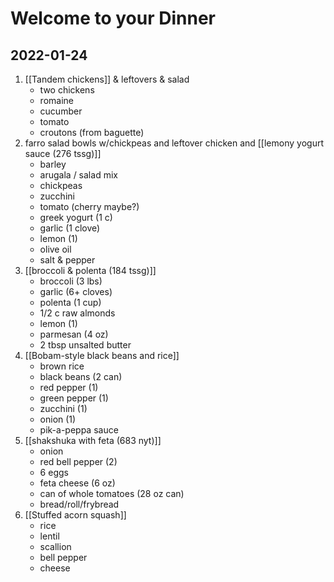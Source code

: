 # Welcome to your Dinner

## 2022-01-24
1. [[Tandem chickens]] & leftovers & salad
	- two chickens
	- romaine
	- cucumber
	- tomato
	- croutons (from baguette)
2. farro salad bowls w/chickpeas and leftover chicken and [[lemony yogurt sauce (276 tssg)]]
	- barley 
	- arugala / salad mix
	- chickpeas
	- zucchini
	- tomato (cherry maybe?)
	- greek yogurt (1 c)
	- garlic (1 clove)
	- lemon (1)
	- olive oil
	- salt & pepper
3. [[broccoli & polenta (184 tssg)]]
	- broccoli (3 lbs)
	- garlic (6+ cloves)
	- polenta (1 cup)
	- 1/2 c raw almonds
	- lemon (1)
	- parmesan (4 oz)
	- 2 tbsp unsalted butter
4. [[Bobam-style black beans and rice]]
	- brown rice
	- black beans (2 can)
	- red pepper (1)
	- green pepper (1)
	- zucchini (1)
	- onion (1)
	- pik-a-peppa sauce
5. [[shakshuka with feta (683 nyt)]]
	- onion
	- red bell pepper (2)
	- 6 eggs
	- feta cheese (6 oz)
	- can of whole tomatoes (28 oz can)
	- bread/roll/frybread
6. [[Stuffed acorn squash]]
	- rice
	- lentil
	- scallion
	- bell pepper
	- cheese